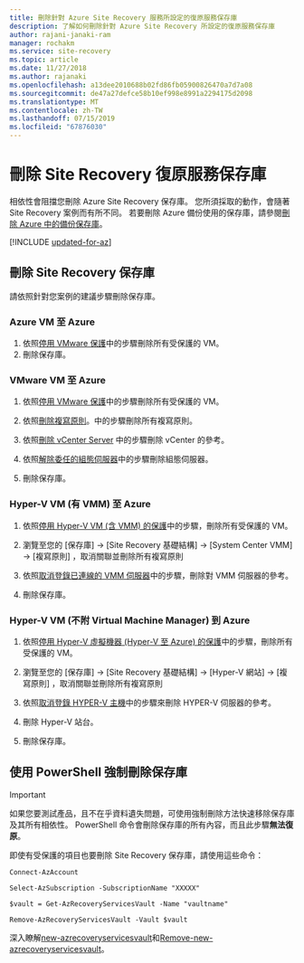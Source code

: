 ```yaml
---
title: 刪除針對 Azure Site Recovery 服務所設定的復原服務保存庫
description: 了解如何刪除針對 Azure Site Recovery 所設定的復原服務保存庫
author: rajani-janaki-ram
manager: rochakm
ms.service: site-recovery
ms.topic: article
ms.date: 11/27/2018
ms.author: rajanaki
ms.openlocfilehash: a13dee2010688b02fd86fb05900826470a7d7a08
ms.sourcegitcommit: de47a27defce58b10ef998e8991a2294175d2098
ms.translationtype: MT
ms.contentlocale: zh-TW
ms.lasthandoff: 07/15/2019
ms.locfileid: "67876030"
---
```

# <a name="delete-a-site-recovery-services-vault"></a>刪除 Site Recovery 復原服務保存庫

相依性會阻擋您刪除 Azure Site Recovery 保存庫。 您所須採取的動作，會隨著 Site Recovery 案例而有所不同。 若要刪除 Azure 備份使用的保存庫，請參閱[刪除 Azure 中的備份保存庫](../backup/backup-azure-delete-vault.md)。

[!INCLUDE [updated-for-az](../../includes/updated-for-az.md)]

## <a name="delete-a-site-recovery-vault"></a>刪除 Site Recovery 保存庫 
請依照針對您案例的建議步驟刪除保存庫。
### <a name="azure-vms-to-azure"></a>Azure VM 至 Azure

1. 依照[停用 VMware 保護](site-recovery-manage-registration-and-protection.md#disable-protection-for-a-azure-vm-azure-to-azure)中的步驟刪除所有受保護的 VM。
2. 刪除保存庫。

### <a name="vmware-vms-to-azure"></a>VMware VM 至 Azure

1. 依照[停用 VMware 保護](site-recovery-manage-registration-and-protection.md#disable-protection-for-a-vmware-vm-or-physical-server-vmware-to-azure)中的步驟刪除所有受保護的 VM。

2. 依照[刪除複寫原則](vmware-azure-set-up-replication.md#disassociate-or-delete-a-replication-policy)。中的步驟刪除所有複寫原則。

3. 依照[刪除 vCenter Server](vmware-azure-manage-vcenter.md#delete-a-vcenter-server) 中的步驟刪除 vCenter 的參考。

4. 依照[解除委任的組態伺服器](vmware-azure-manage-configuration-server.md#delete-or-unregister-a-configuration-server)中的步驟刪除組態伺服器。

5. 刪除保存庫。


### <a name="hyper-v-vms-with-vmm-to-azure"></a>Hyper-V VM (有 VMM) 至 Azure
1. 依照[停用 Hyper-V VM (含 VMM) 的保護](site-recovery-manage-registration-and-protection.md#disable-protection-for-a-hyper-v-virtual-machine-replicating-to-azure-using-the-system-center-vmm-to-azure-scenario)中的步驟，刪除所有受保護的 VM。

2. 瀏覽至您的 [保存庫] -> [Site Recovery 基礎結構]  -> [System Center VMM]   -> [複寫原則]  ，取消關聯並刪除所有複寫原則

3.  依照[取消登錄已連線的 VMM 伺服器](site-recovery-manage-registration-and-protection.md##unregister-a-vmm-server)中的步驟，刪除對 VMM 伺服器的參考。

4.  刪除保存庫。

### <a name="hyper-v-vms-without-virtual-machine-manager-to-azure"></a>Hyper-V VM (不附 Virtual Machine Manager) 到 Azure
1. 依照[停用 Hyper-V 虛擬機器 (Hyper-V 至 Azure) 的保護](site-recovery-manage-registration-and-protection.md#disable-protection-for-a-hyper-v-virtual-machine-hyper-v-to-azure)中的步驟，刪除所有受保護的 VM。

2. 瀏覽至您的 [保存庫] -> [Site Recovery 基礎結構]  -> [Hyper-V 網站]   -> [複寫原則]  ，取消關聯並刪除所有複寫原則

3. 依照[取消登錄 HYPER-V 主機](site-recovery-manage-registration-and-protection.md#unregister-a-hyper-v-host-in-a-hyper-v-site)中的步驟來刪除 HYPER-V 伺服器的參考。

4. 刪除 Hyper-V 站台。

5. 刪除保存庫。


## <a name="use-powershell-to-force-delete-the-vault"></a>使用 PowerShell 強制刪除保存庫 

> [!Important]
> 如果您要測試產品，且不在乎資料遺失問題，可使用強制刪除方法快速移除保存庫及其所有相依性。
> PowerShell 命令會刪除保存庫的所有內容，而且此步驟**無法復原**。

即使有受保護的項目也要刪除 Site Recovery 保存庫，請使用這些命令：

    Connect-AzAccount

    Select-AzSubscription -SubscriptionName "XXXXX"

    $vault = Get-AzRecoveryServicesVault -Name "vaultname"

    Remove-AzRecoveryServicesVault -Vault $vault

深入瞭解[new-azrecoveryservicesvault](https://docs.microsoft.com/powershell/module/az.recoveryservices/get-azrecoveryservicesvault)和[Remove-new-azrecoveryservicesvault](https://docs.microsoft.com/powershell/module/az.recoveryservices/remove-azrecoveryservicesvault)。
